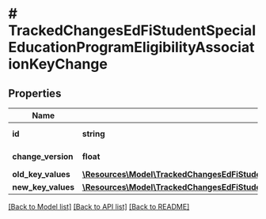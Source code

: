 # # TrackedChangesEdFiStudentSpecialEducationProgramEligibilityAssociationKeyChange

## Properties

Name | Type | Description | Notes
------------ | ------------- | ------------- | -------------
**id** | **string** | Resource identifier | [optional]
**change_version** | **float** | Change version | [optional]
**old_key_values** | [**\Resources\Model\TrackedChangesEdFiStudentSpecialEducationProgramEligibilityAssociationKey**](TrackedChangesEdFiStudentSpecialEducationProgramEligibilityAssociationKey.md) |  | [optional]
**new_key_values** | [**\Resources\Model\TrackedChangesEdFiStudentSpecialEducationProgramEligibilityAssociationKey**](TrackedChangesEdFiStudentSpecialEducationProgramEligibilityAssociationKey.md) |  | [optional]

[[Back to Model list]](../../README.md#models) [[Back to API list]](../../README.md#endpoints) [[Back to README]](../../README.md)

